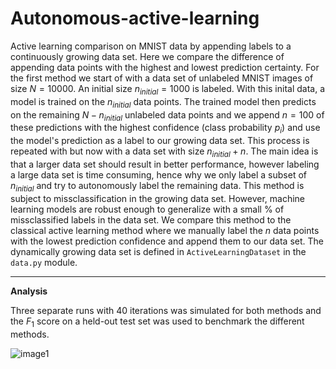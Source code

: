 # Autonomous-active-learning

Active learning comparison on MNIST data by appending labels to a continuously growing data set. Here we compare the difference of appending data points with the highest and lowest prediction certainty. For the first method we start of with a data set of unlabeled MNIST images of size $N=10000$. An initial size $n_{initial}=1000$ is labeled. With this inital data, a model is trained on the $n_{initial}$ data points. The trained model then predicts on the remaining $N-n_{initial}$ unlabeled data points and we append $n=100$ of these predictions with the highest confidence (class probability $p_i$) and use the model's prediction as a label to our growing data set. This process is repeated with but now with a data set with size $n_{initial}+n$. The main idea is that a larger data set should result in better performance, however labeling a large data set is time consuming, hence why we only label a subset of $n_{initial}$ and try to autonomously label the remaining data. This method is subject to missclassification in the growing data set. However, machine learning models are robust enough to generalize with a small % of missclassified labels in the data set. We compare this method to the classical active learning method where we manually label the $n$ data points with the lowest prediction confidence and append them to our data set. The dynamically growing data set is defined in <code>ActiveLearningDataset</code> in the <code>data.py</code> module. 


---
**Analysis**

Three separate runs with 40 iterations was simulated for both methods and the $F_1$ score on a held-out test set was used to benchmark the different methods. 

![image1](https://i.imgur.com/imquG0K.png)
